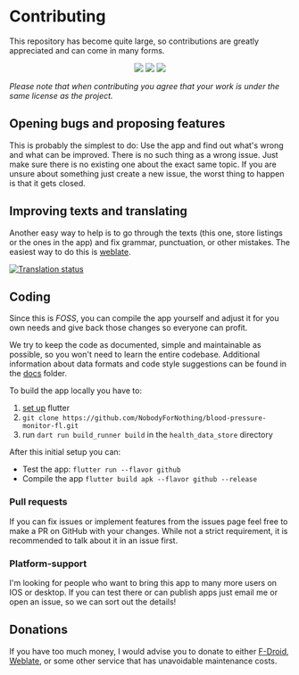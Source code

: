 # Contributing

This repository has become quite large, so contributions are greatly appreciated and can come in many forms.

<div align="center">
<img src="https://tokei.rs/b1/github/NobodyForNothing/blood-pressure-monitor-fl?style=flat-square">
<img src="https://tokei.rs/b1/github/NobodyForNothing/blood-pressure-monitor-fl?category=code&style=flat-square">
<img src="https://tokei.rs/b1/github/NobodyForNothing/blood-pressure-monitor-fl?category=comments&style=flat-square">
</div>

*Please note that when contributing you agree that your work is under the same license as the project.*

## Opening bugs and proposing features

This is probably the simplest to do: Use the app and find out what's wrong and what can be improved. There is no such thing as a wrong issue. Just make sure there is no existing one about the exact same topic. If you are unsure about something just create a new issue, the worst thing to happen is that it gets closed.

## Improving texts and translating

Another easy way to help is to go through the texts (this one, store listings or the ones in the app) and fix grammar, punctuation, or other mistakes.
The easiest way to do this is [weblate](https://hosted.weblate.org/engage/blood-pressure-monitor-fl/).

[![Translation status](https://hosted.weblate.org/widgets/blood-pressure-monitor-fl/-/multi-auto.svg)](https://hosted.weblate.org/engage/blood-pressure-monitor-fl/)


## Coding

Since this is *FOSS*, you can compile the app yourself and adjust it for you own needs and give back those changes so everyone can profit.

We try to keep the code as documented, simple and maintainable as possible, so you won't need to learn the entire codebase. Additional information about data formats and code style suggestions can be found in the [docs](https://github.com/NobodyForNothing/blood-pressure-monitor-fl/tree/main/docs) folder.

To build the app locally you have to:
1. [set up](https://docs.flutter.dev/get-started/install) flutter
2. `git clone https://github.com/NobodyForNothing/blood-pressure-monitor-fl.git`
3. run `dart run build_runner build` in the `health_data_store` directory

After this initial setup you can:
- Test the app: `flutter run --flavor github`
- Compile the app `flutter build apk --flavor github --release`

### Pull requests

If you can fix issues or implement features from the issues page feel free to make a PR on GitHub with your changes. While not a strict requirement, it is recommended to talk about it in an issue first.

### Platform-support

I'm looking for people who want to bring this app to many more users on IOS or desktop. If you can test there or can publish apps just email me or open an issue, so we can sort out the details! 

## Donations

If you have too much money, I would advise you to donate to either [F-Droid](https://f-droid.org/en/donate/), [Weblate](https://weblate.org/en/donate/), or some other service that has unavoidable maintenance costs.